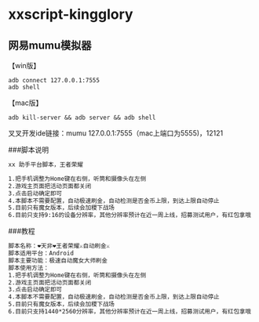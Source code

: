 # xxscript-kingglory

## 网易mumu模拟器
【win版】
```
adb connect 127.0.0.1:7555
adb shell
```
【mac版】
```
adb kill-server && adb server && adb shell
```

叉叉开发ide链接：mumu	127.0.0.1:7555（mac上端口为5555)，12121

###脚本说明
```markdown
xx 助手平台脚本，王者荣耀

1.把手机调整为Home键在右侧，听筒和摄像头在左侧
2.游戏主页面把活动页面都关闭
3.点击启动确定即可
4.本脚本不需要配置，自动极速刷金，自动检测是否金币上限，到达上限自动停止
5.目前只有魔女版本，后续会加稷下战场
6.目前只支持9:16的设备分辨率，其他分辨率预计在近一周上线，招募测试用户，有红包拿哦
```

###教程
```markdown
脚本名称：❤️天非❤️王者荣耀⚔️自动刷金⚔️
脚本适用平台：Android
脚本主要功能：极速自动魔女大师刷金
脚本使用方法：
1.把手机调整为Home键在右侧，听筒和摄像头在左侧
2.游戏主页面把活动页面都关闭
3.点击启动确定即可
4.本脚本不需要配置，自动极速刷金，自动检测是否金币上限，到达上限自动停止
5.目前只有魔女版本，后续会加稷下战场
6.目前只支持1440*2560分辨率，其他分辨率预计在近一周上线，招募测试用户，有红包拿哦
```
